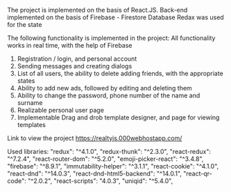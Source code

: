 The project is implemented on the basis of React.JS. Back-end implemented on the basis of Firebase - Firestore Database
Redax was used for the state

The following functionality is implemented in the project:
All functionality works in real time, with the help of Firebase
1) Registration / login, and personal account
2) Sending messages and creating dialogs
3) List of all users, the ability to delete adding friends, with the appropriate states
4) Ability to add new ads, followed by editing and deleting them
5) Ability to change the password, phone number of the name and surname
6) Realizable personal user page
7) Implementable Drag and drob template designer, and page for viewing templates

Link to view the project
https://realtyjs.000webhostapp.com/

Used libraries:
 "redux": "^4.1.0",
 "redux-thunk": "^2.3.0",
 "react-redux": "^7.2.4",
 "react-router-dom": "^5.2.0",
 "emoji-picker-react": "^3.4.8",
 "firebase": "^8.9.1",
 "immutability-helper": "^3.1.1",
 "react-cookie": "^4.1.0",
 "react-dnd": "^14.0.3",
 "react-dnd-html5-backend": "^14.0.1",
 "react-qr-code": "^2.0.2",
 "react-scripts": "4.0.3",
 "uniqid": "^5.4.0",
